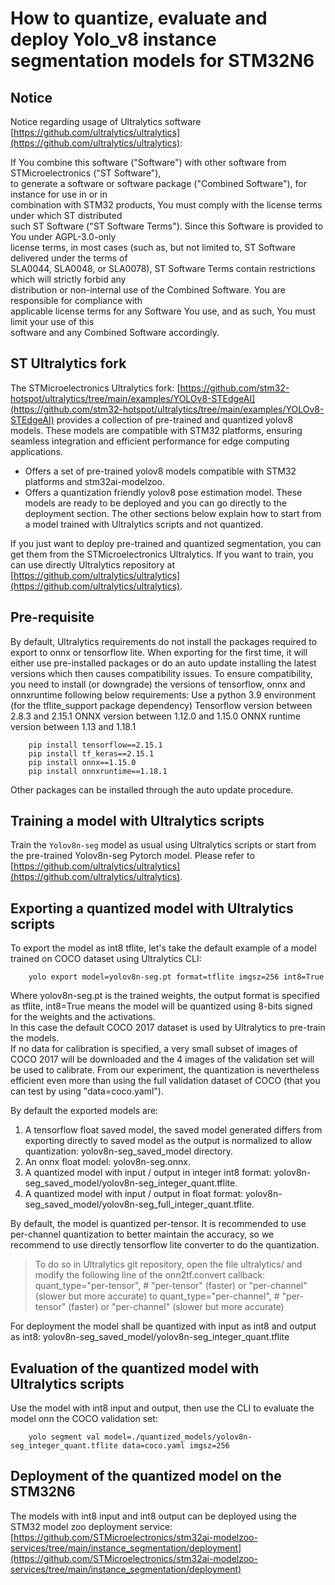 # How to quantize, evaluate and deploy Yolo_v8 instance segmentation models for STM32N6

## Notice

Notice regarding usage of Ultralytics software [https://github.com/ultralytics/ultralytics](https://github.com/ultralytics/ultralytics):

If You combine this software ("Software") with other software from STMicroelectronics ("ST Software"),  
to generate a software or software package ("Combined Software"), for instance for use in or in  
combination with STM32 products, You must comply with the license terms under which ST distributed   
such ST Software ("ST Software Terms"). Since this Software is provided to You under AGPL-3.0-only  
license terms, in most cases (such as, but not limited to, ST Software delivered under the terms of   
SLA0044, SLA0048, or SLA0078), ST Software Terms contain restrictions which will strictly forbid any   
distribution or non-internal use of the Combined Software. You are responsible for compliance with  
applicable license terms for any Software You use, and as such, You must limit your use of this  
software and any Combined Software accordingly.

## ST Ultralytics fork 

The STMicroelectronics Ultralytics fork: [https://github.com/stm32-hotspot/ultralytics/tree/main/examples/YOLOv8-STEdgeAI](https://github.com/stm32-hotspot/ultralytics/tree/main/examples/YOLOv8-STEdgeAI) provides a collection of pre-trained and quantized yolov8 models. These models are compatible with STM32 platforms, ensuring seamless integration and efficient performance for edge computing applications.
- Offers a set of pre-trained yolov8 models compatible with STM32 platforms and stm32ai-modelzoo.
- Offers a quantization friendly yolov8 pose estimation model.
These models are ready to be deployed and you can go directly to the deployment section.
The other sections below explain how to start from a model trained with Ultralytics scripts and not quantized.

If you just want to deploy pre-trained and quantized segmentation, you can get them from the STMicroelectronics Ultralytics.
If you want to train, you can use directly Ultralytics repository at [https://github.com/ultralytics/ultralytics](https://github.com/ultralytics/ultralytics).

## Pre-requisite
  
By default, Ultralytics requirements do not install the packages required to export to onnx or tensorflow lite.
When exporting for the first time, it will either use pre-installed packages or do an auto update installing the latest versions which then causes compatibility issues.
To ensure compatibility, you need to install (or downgrade) the versions of tensorflow, onnx and onnxruntime following below requirements:
Use a python 3.9 environment (for the tflite_support package dependency)
Tensorflow version between 2.8.3 and 2.15.1
ONNX version between 1.12.0 and 1.15.0
ONNX runtime version between 1.13 and 1.18.1
```
	pip install tensorflow==2.15.1
	pip install tf_keras==2.15.1
	pip install onnx==1.15.0
	pip install onnxruntime==1.18.1
```
Other packages can be installed through the auto update procedure.

## Training a model with Ultralytics scripts

Train the `Yolov8n-seg` model as usual using Ultralytics scripts or start from the pre-trained Yolov8n-seg Pytorch model.
Please refer to [https://github.com/ultralytics/ultralytics](https://github.com/ultralytics/ultralytics).


## Exporting a quantized model with Ultralytics scripts

To export the model as int8 tflite, let's take the default example of a model trained on COCO dataset using Ultralytics CLI:

```
	yolo export model=yolov8n-seg.pt format=tflite imgsz=256 int8=True
```

Where yolov8n-seg.pt is the trained weights, the output format is specified as tflite, int8=True means the model will be quantized using 8-bits signed for the weights and the activations.  
In this case the default COCO 2017 dataset is used by Ultralytics to pre-train the models.  
If no data for calibration is specified, a very small subset of images of COCO 2017 will be downloaded and the 4 images of the validation set will be used to calibrate.
From our experiment, the quantization is nevertheless efficient even more than using the full validation dataset of COCO (that you can test by using "data=coco.yaml").


By default the exported models are:
1. A tensorflow float saved model, the saved model generated differs from exporting directly to saved model as the output is normalized to allow quantization: yolov8n-seg_saved_model directory.
2. An onnx float model: yolov8n-seg.onnx.
3. A quantized model with input / output in integer int8 format: yolov8n-seg_saved_model/yolov8n-seg_integer_quant.tflite.
4. A quantized model with input / output in float format: yolov8n-seg_saved_model/yolov8n-seg_full_integer_quant.tflite.

By default, the model is quantized per-tensor. 
It is recommended to use per-channel quantization to better maintain the accuracy, so we recommend to use directly tensorflow lite converter to do the quantization.
> To do so in Ultralytics git repository, open the file ultralytics/
> and modify the following line of the onn2tf.convert callback:
> quant_type="per-tensor",  # "per-tensor" (faster) or "per-channel" (slower but more accurate)
> to
> quant_type="per-channel",  # "per-tensor" (faster) or "per-channel" (slower but more accurate)

For deployment the model shall be quantized with input as int8 and output as int8: yolov8n-seg_saved_model/yolov8n-seg_integer_quant.tflite


## Evaluation of the quantized model with Ultralytics scripts

Use the model with int8 input and output, then use the CLI to evaluate the model onn the COCO validation set:

```
	yolo segment val model=./quantized_models/yolov8n-seg_integer_quant.tflite data=coco.yaml imgsz=256
```

## Deployment of the quantized model on the STM32N6

The models with int8 input and int8 output can be deployed using the STM32 model zoo deployment service:
[https://github.com/STMicroelectronics/stm32ai-modelzoo-services/tree/main/instance_segmentation/deployment](https://github.com/STMicroelectronics/stm32ai-modelzoo-services/tree/main/instance_segmentation/deployment)

